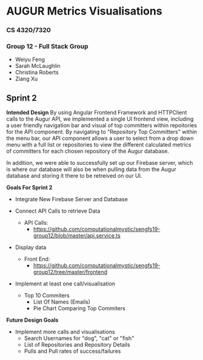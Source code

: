 # AUGUR Metrics Visualisations
### CS 4320/7320
### Group 12 - Full Stack Group
 - Weiyu Feng
 - Sarah McLaughlin
 - Christina Roberts
 - Ziang Xu
 

## Sprint 2

**Intended Design**
By using Angular Frontend Framework and HTTPClient calls to the Augur API, we implemented a single UI frontend view, including a user friendly navigation bar and visual of top committers within repoitories for the API component. By navigating to "Repository Top Committers" within the menu bar, our API component allows a user to select from a drop down menu with a full list or repositories to view the different calculated metrics of committers for each chosen repository of the Augur database.

In addition, we were able to successfully set up our Firebase server, which is where our database will also be when pulling data from the Augur database and storing it there to be retreived on our UI.

**Goals For Sprint 2**
- Integrate New Firebase Server and Database
- Connect API Calls to retrieve Data
  - API Calls:
    - https://github.com/computationalmystic/sengfs19-group12/blob/master/api.service.ts
- Display data
   - Front End:
     - https://github.com/computationalmystic/sengfs19-group12/tree/master/frontend

- Implement at least one call/visualisation
  - Top 10 Commiters
    - List Of Names (Emails)
    - Pie Chart Comparing Top Commiters


**Future Design Goals**
- Implement more calls and visualisations
  - Search Usernames for "dog", "cat" or "fish" 
  - List of Repositories and Repository Details
  - Pulls and Pull rates of success/failures

 


